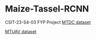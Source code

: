 # Maize-Tassel-RCNN
CSIT-23-S4-03 FYP Project
[MTDC dataset](https://app.roboflow.com/maizeai/maizeai/5)

[MTUAV dataset](https://app.roboflow.com/maizeai/maize-tassel-uav/1)
